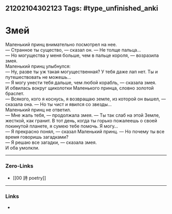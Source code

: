 21202104302123
Tags: #type_unfinished_anki 
---
# Змей

   Маленький принц внимательно посмотрел на нее.<br>— Странное ты существо, — сказал он. — Не толще пальца…<br>— Но могущества у меня больше, чем в пальце короля, — возразила змея.<br>Маленький принц улыбнулся:<br>— Ну, разве ты уж такая могущественная? У тебя даже лап нет. Ты и путешествовать не можешь…<br>— Я могу унести тебя дальше, чем любой корабль, — сказала змея.<br>И обвилась вокруг щиколотки Маленького принца, словно золотой браслет.<br>— Всякого, кого я коснусь, я возвращаю земле, из которой он вышел, — сказала она. — Но ты чист и явился со звезды…<br>Маленький принц не ответил.<br>— Мне жаль тебя, — продолжала змея. — Ты так слаб на этой Земле, жесткой, как гранит. В тот день, когда ты горько пожалеешь о своей покинутой планете, я сумею тебе помочь. Я могу…<br>— Я прекрасно понял, — сказал Маленький принц. — Но почему ты все время говоришь загадками?<br>— Я решаю все загадки, — сказала змея.<br>И оба умолкли.

---
### Zero-Links
- [[00 詩 poetry]]
---
### Links
-